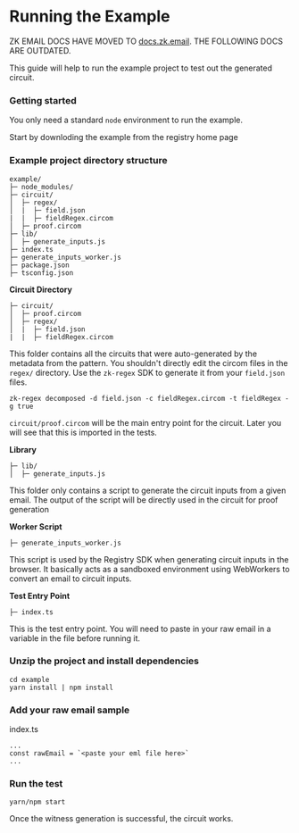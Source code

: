 # Running the Example

ZK EMAIL DOCS HAVE MOVED TO [docs.zk.email](https://docs.zk.email). THE FOLLOWING DOCS ARE OUTDATED.

This guide will help to run the example project to test out the generated circuit.

### Getting started

You only need a standard `node` environment to run the example.

Start by downloding the example from the registry home page

### Example project directory structure

```
example/
├─ node_modules/
├─ circuit/
│  ├─ regex/
│  |  ├─ field.json
|  |  ├─ fieldRegex.circom
│  ├─ proof.circom
├─ lib/
│  ├─ generate_inputs.js
├─ index.ts
├─ generate_inputs_worker.js
├─ package.json
├─ tsconfig.json
```

**Circuit Directory**

```
├─ circuit/
│  ├─ proof.circom
│  ├─ regex/
│  |  ├─ field.json
|  |  ├─ fieldRegex.circom
```

This folder contains all the circuits that were auto-generated by the metadata from the pattern. You shouldn't directly edit the circom files in the `regex/` directory. Use the `zk-regex` SDK to generate it from your `field.json` files.

`zk-regex decomposed -d field.json -c fieldRegex.circom -t fieldRegex -g true`

`circuit/proof.circom` will be the main entry point for the circuit. Later you will see that this is imported in the tests.

**Library**

```
├─ lib/
│  ├─ generate_inputs.js
```

This folder only contains a script to generate the circuit inputs from a given email. The output of the script will be directly used in the circuit for proof generation

**Worker Script**

```
├─ generate_inputs_worker.js
```

This script is used by the Registry SDK when generating circuit inputs in the browser. It basically acts as a sandboxed environment using WebWorkers to convert an email to circuit inputs.

**Test Entry Point**

```
├─ index.ts
```

This is the test entry point. You will need to paste in your raw email in a variable in the file before running it.

### Unzip the project and install dependencies

```
cd example
yarn install | npm install
```

### Add your raw email sample

index.ts

```
...
const rawEmail = `<paste your eml file here>`
...
```

### Run the test

```
yarn/npm start
```

Once the witness generation is successful, the circuit works.

